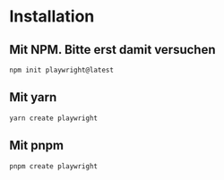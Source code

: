 # Installation
## Mit NPM. Bitte erst damit versuchen 
`npm init playwright@latest`

## Mit yarn
`yarn create playwright`

## Mit pnpm
`pnpm create playwright`

